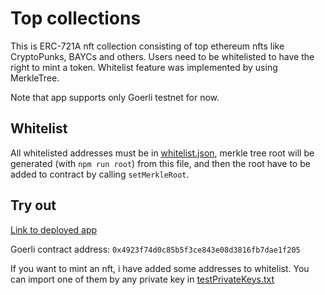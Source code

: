 # Top collections

This is ERC-721A nft collection consisting of top ethereum nfts like CryptoPunks, BAYCs and others. Users need to be whitelisted to have the right to mint a token. Whitelist feature was implemented by using MerkleTree.

Note that app supports only Goerli testnet for now.

## Whitelist

All whitelisted addresses must be in [whitelist.json](whitelist.json), merkle tree root will be generated (with `npm run root`) from this file, and then the root have to be added to contract by calling `setMerkleRoot`.

## Try out

[Link to deployed app](https://eth-erc721a.vercel.app/)

Goerli contract address: `0x4923f74d0c85b5f3ce843e08d3816fb7dae1f205`

If you want to mint an nft, i have added some addresses to whitelist. You can import one of them by any private key in [testPrivateKeys.txt](testprivatekeys.txt)
